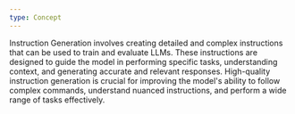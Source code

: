 ```yaml
---
type: Concept
---
```


Instruction Generation involves creating detailed and complex instructions that can be used to train and evaluate LLMs. These instructions are designed to guide the model in performing specific tasks, understanding context, and generating accurate and relevant responses. High-quality instruction generation is crucial for improving the model's ability to follow complex commands, understand nuanced instructions, and perform a wide range of tasks effectively.